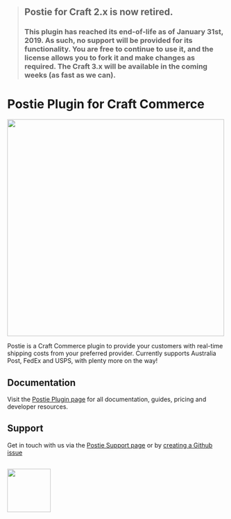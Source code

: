 > ## Postie for Craft 2.x is now retired.
> 
> ### This plugin has reached its end-of-life as of January 31st, 2019. As such, no support will be provided for its functionality. You are free to continue to use it, and the license allows you to fork it and make changes as required. The Craft 3.x will be available in the coming weeks (as fast as we can).
>

# Postie Plugin for Craft Commerce

<img width="500" src="https://verbb.io/uploads/plugins/postie/_800x455_crop_center-center/postie-social-card.png">

Postie is a Craft Commerce plugin to provide your customers with real-time shipping costs from your preferred provider. Currently supports Australia Post, FedEx and USPS, with plenty more on the way!
 
## Documentation

Visit the [Postie Plugin page](https://verbb.io/craft-plugins/postie) for all documentation, guides, pricing and developer resources.

## Support

Get in touch with us via the [Postie Support page](https://verbb.io/craft-plugins/postie/support) or by [creating a Github issue](https://github.com/verbb/postie/issues)

<h2></h2>

<a href="https://verbb.io" target="_blank">
  <img width="100" src="https://verbb.io/assets/img/verbb-pill.svg">
</a>
